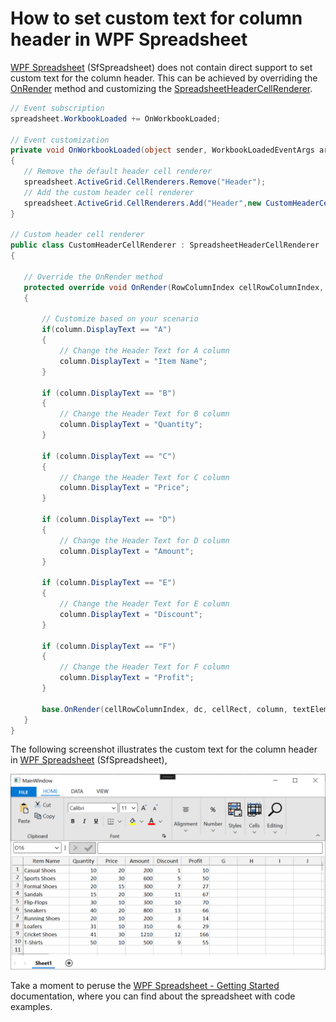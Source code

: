 # How to set custom text for column header in WPF Spreadsheet

[WPF Spreadsheet](https://www.syncfusion.com/wpf-controls/spreadsheet) (SfSpreadsheet) does not contain direct support to set custom text for the column header. This can be achieved by overriding the [OnRender](https://help.syncfusion.com/cr/wpf/Syncfusion.UI.Xaml.Spreadsheet.CellRenderer.SpreadsheetHeaderCellRenderer.html#Syncfusion_UI_Xaml_Spreadsheet_CellRenderer_SpreadsheetHeaderCellRenderer_OnRender_Syncfusion_UI_Xaml_Grid_ScrollAxis_RowColumnIndex_System_Windows_Media_DrawingContext_System_Windows_Rect_Syncfusion_UI_Xaml_Spreadsheet_SpreadsheetColumn_System_Object_) method and customizing the [SpreadsheetHeaderCellRenderer](https://help.syncfusion.com/cr/wpf/Syncfusion.UI.Xaml.Spreadsheet.CellRenderer.SpreadsheetHeaderCellRenderer.html).
 
 ```C#
// Event subscription
spreadsheet.WorkbookLoaded += OnWorkbookLoaded; 

// Event customization
private void OnWorkbookLoaded(object sender, WorkbookLoadedEventArgs args)
{
    // Remove the default header cell renderer
    spreadsheet.ActiveGrid.CellRenderers.Remove("Header");
    // Add the custom header cell renderer
    spreadsheet.ActiveGrid.CellRenderers.Add("Header",new CustomHeaderCellRenderer());
}  

// Custom header cell renderer
public class CustomHeaderCellRenderer : SpreadsheetHeaderCellRenderer
{

    // Override the OnRender method
    protected override void OnRender(RowColumnIndex cellRowColumnIndex, DrawingContext dc, Rect cellRect, SpreadsheetColumn column, object textElement)
    {

        // Customize based on your scenario
        if(column.DisplayText == "A")
        {
            // Change the Header Text for A column
            column.DisplayText = "Item Name";  
        } 

        if (column.DisplayText == "B")
        {
            // Change the Header Text for B column
            column.DisplayText = "Quantity";
        } 

        if (column.DisplayText == "C")
        {
            // Change the Header Text for C column
            column.DisplayText = "Price";
        } 

        if (column.DisplayText == "D")
        {
            // Change the Header Text for D column
            column.DisplayText = "Amount";
        } 

        if (column.DisplayText == "E")
        {
            // Change the Header Text for E column
            column.DisplayText = "Discount";
        } 

        if (column.DisplayText == "F")
        {
            // Change the Header Text for F column
            column.DisplayText = "Profit";
        } 

        base.OnRender(cellRowColumnIndex, dc, cellRect, column, textElement);
    }
}
 ```

The following screenshot illustrates the custom text for the column header in [WPF Spreadsheet](https://www.syncfusion.com/wpf-controls/spreadsheet) (SfSpreadsheet),
 
 ![Shows the custom header text in the column header of SfSpreadsheet](CustomHeaderText.png)

Take a moment to peruse the [WPF Spreadsheet - Getting Started](https://help.syncfusion.com/wpf/spreadsheet/getting-started) documentation, where you can find about the spreadsheet with code examples.